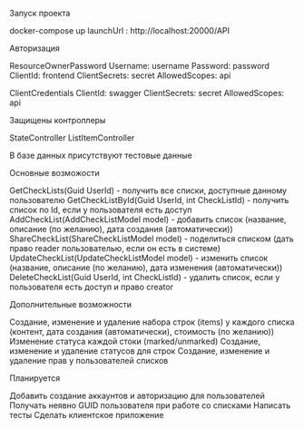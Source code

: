 Запуск проекта 

docker-compose up
launchUrl : http://localhost:20000/API

Авторизация

ResourceOwnerPassword
Username: username
Password: password
ClientId:  frontend
ClientSecrets: secret
AllowedScopes: api

ClientCredentials
ClientId:  swagger
ClientSecrets: secret
AllowedScopes: api

Защищены контроллеры 

StateController
ListItemController

В базе данных присутствуют тестовые данные

Основные возможости 

GetCheckLists(Guid UserId) - получить все списки, доступные данному пользователю
GetCheckListById(Guid UserId, int CheckListId) - получить список по Id, если у пользователя есть доступ
AddCheckList(AddCheckListModel model) - добавить список (название, описание (по желанию), дата создания (автоматически))
ShareCheckList(ShareCheckListModel model) - поделиться списком (дать право reader пользователью, если он есть в системе)
UpdateCheckList(UpdateCheckListModel model) - изменить список (название, описание (по желанию), дата изменения (автоматически))
DeleteCheckList(Guid UserId, int CheckListId) - удалить список, если у пользователя есть доступ и право creator

Дополнительные возможности

Создание, изменение и удаление набора строк (items) у каждого списка (контент, дата создания (автоматически), стоимость (по желанию))
Изменение статуса каждой стоки (marked/unmarked)
Создание, изменение и удаление статусов для строк
Создание, изменение и удаление прав у пользователей списков 

Планируется

Добавить создание аккаунтов и авторизацию для пользователей
Получать неявно GUID пользователя при работе со списками
Написать тесты
Сделать клиентское приложение
